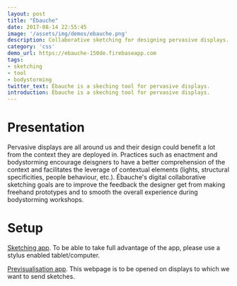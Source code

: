 ```yaml
---
layout: post
title: "Ébauche"
date: 2017-08-14 22:55:45
image: '/assets/img/demos/ebauche.png'
description: Collaborative sketching for designing pervasive displays.
category: 'css'
demo_url: https://ebauche-150de.firebaseapp.com
tags:
- sketching
- tool
- bodystorming
twitter_text: Ébauche is a skeching tool for pervasive displays.
introduction: Ébauche is a skeching tool for pervasive displays.
---
```


# Presentation
Pervasive displays are all around us and their design could benefit a lot from the context they are deployed in.
Practices such as enactment and bodystorming encourage deisgners to have a better comprehension of the context and facilitates the leverage of contextual elements (lights, structural specificities, people behaviour, etc.). Ébauche's digital collaborative sketching goals are to improve the feedback the designer get from making freehand prototypes and to smooth the overall experience during bodystorming workshops.

# Setup
[Sketching app](https://ebauche-150de.firebaseapp.com). To be able to take full advantage of the app, please use a stylus enabled tablet/computer.

[Previsualisation app](https://ebauche-display.firebaseapp.com/). This webpage is to be opened on displays to which we want to send sketches.